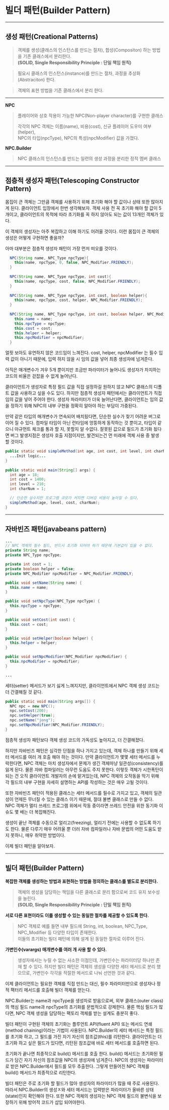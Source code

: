 # 빌더 패턴(Builder Pattern)

------------------

## **생성 패턴(Creational Patterns)**
> 객체를 생성(클래스의 인스턴스를 만드는 절차), 합성(Compositon) 하는 방법을 기존 클래스에서 분리한다.  
>  **(SOLID, Single Responsibility Principle : 단일 책임 원칙)**

> 필요시 클래스의 인스턴스(instance)를 만드는 절차, 과정을 추상화(Abstraciton) 한다.

> 객체의 표현 방법을 기존 클래스에서 분리 한다.

----------------------

**NPC**
> 플레이어와 상호 작용이 가능한 NPC(Non-player character)를 구현한 클래스  
> 
> 각각의 NPC 객체는 이름(name), 비용(cost), 신규 플레이어 도우미 여부(helper),  
> NPC의 타입(npcType), NPC의 특성(npcModifier) 값을 가졌다.

**NPC.Builder**
> NPC 클래스의 인스턴스를 만드는 일련의 생성 과정을 분리한 정적 멤버 클래스

------------------------

## **점층적 생성자 패턴(Telescoping Constructor Pattern)**

몸집이 큰 객체는 그만큼 객체를 사용하기 위해 초기화 해야 할 값이나 상태 또한 많아지게 된다.
클라이언트 입장에서 한번 생각해보자. 객체 사용 전 꼭 초기화 해야 할 값이 5개이고, 클라이언트의 목적에 따라 초기화를 꼭 하지 않아도 되는 값이 13개인 객체가 있다.  

이 객체의 생성자는 아주 복잡하고 이해 하기도 어려울 것이다. 이런 몸집이 큰 객체의 생성은 어떻게 구현하면 좋을까?

아마 대부분은 점층적 생성자 패턴이 가장 먼저 떠오를 것이다.

```Java
  NPC(String name, NPC_Type npcType){
    this(name, npcType, 0, false, NPC_Modifier.FRIENDLY);
  }
  
  NPC(String name, NPC_Type npcType, int cost){
    this(name, npcType, cost, false, NPC_Modifier.FRIENDLY);
  }
  
  NPC(String name, NPC_Type npcType, int cost, boolean helper){
    this(name, npcType, cost, helper, NPC_Modifier.FRIENDLY);
  }
  
  NPC(String name, NPC_Type npcType, int cost, boolean helper, NPC_Modifier npcModifier){
    this.name = name;
    this.npcType = npcType;
    this.cost = cost;
    this.helper = helper;
    this.npcModifier = npcModifier;
  }
```

얼핏 보아도 유연하지 않은 코드임이 느껴진다. cost, helper, npcModifier 는 필수 입력 값이 아니기 때문에, 입력 하지 않을 시 임의 값을 넣어 최종 생성자에 넘겨준다.  

아직은 매개변수가 겨우 5개 뿐이지만 조금만 파라미터가 늘어나도 생성자가 차지하는 코드의 비율은 걷잡을 수 없게 늘어난다.

클라이언트가 생성자로 특정 필드 값을 직접 설정하길 원하지 않고 NPC 클래스의 디폴트 값을 사용하고 싶을 수도 있다. 하지만 점층적 생성자 패턴에서는 클라이언트가 직접 임의 값을 넣어 주어야 한다. 생성자 파라미터가 더욱 늘어난다면, 클라이언트는 임의 값을 정하기 위해 NPC의 내부 구현을 정확히 알아야 하는 부담이 가중된다.

만약 같은 타입의 매개변수가 연속되어 배치됬다면, 단순한 실수가 찾기 어려운 버그로 이어 질 수 있다. 컴파일 타임이 아닌 런타임에 엉뚱하게 동작하는 것 뿐이고, 타입이 같으니 아규먼트 체크를 통과 할 지, 못할지 알 수없다. 잘못된 값으로 필드가 초기화 됬다면 버그 발생지점은 생성자 호출 지점이지만, 발견되는건 먼 미래에 객체 사용 중 발생 할 것이다.

```Java
public static void simpleMethod(int age, int cost, int level, int charNum) {
  ...Init logic...    
}
  
public static void main(String[] args) {
  int age = 18;
  int cost = 1400;
  int level = 210;
  int charNum = 1;

  // 단순한 실수지만 프로그램 규모가 커지면 디버깅 비용이 높아질 수 있다.
  simpleMethod(age, level, cost, charNum);
}
```
-----------------------
## **자바빈즈 패턴(javabeans pattern)**

```Java
...
// NPC 객체의 필수 필드, 반드시 초기화 되어야 하기 때문에 기본값이 있을 수 없다. 
private String name;
private NPC_Type npcType;

private int cost = 1;
private boolean helper = false;
private NPC_Modifier npcModifier = NPC_Modifier.FRIENDLY;

public void setName(String name) {
  this.name = name;
}

public void setNpcType(NPC_Type npcType) {
  this.npcType = npcType;
}

public void setCost(int cost) {
  this.cost = cost;
}

public void setHelper(boolean helper) {
  this.helper = helper;
}

public void setNpcModifier(NPC_Modifier npcModifier) {
  this.npcModifier = npcModifier;
}

...
```

세터(setter) 메서드가 보기 싫게 느껴지지만, 클라이언트에서 NPC 객체 생성 코드는 더 간결해질 것 같다.

```Java
public static void main(String args[]) {
  NPC npc = new NPC();
  npc.setCost(200);
  npc.setHelper(true);
  npc.setName("jong");
  npc.setNpcModifier(NPC_Modifier.FRIENDLY);
}
```

점층적 생성자 패턴보다 객체 생성 코드의 가독성도 높아지고, 더 간결해졌다.

하지만 자바빈즈 패턴은 심각한 단점을 하나 가지고 있는데, 객체 하나를 만들기 위해 세터 메서드를 여러 개 호출 해야 하는 것이다. 만약 클라이언트가 몇몇 세터 메서드를 누락한다면, NPC 객체는 마치 생성자에서 문제가 생긴 객체마냥 일관성(consistency)를 잃게 된다. 물론 자바 컴파일러는 아무런 도움도 주지 못한다. 이렇듯 객체가 시한폭탄이 되는 건 오직 클라이언트 개발자의 손에 맡겨있는데, NPC 객체의 오작동을 막기 위해 각 필드의 내부 구현을 자세히 설명하는 API를 작성하는 것은 매우 고될 것이다.

또한 자바빈즈 패턴이 적용된 클래스는 세터 메서드를 필수로 가지고 있고, 객체의 일관성이 언제든 무너질 수 있는 클래스 이기 때문에, 절대 불변 클래스로 만들 수 없다. NPC 객체가 멀티 쓰레드 프로그램 위에서 작동 중이라면 쓰레드 안전을 위한 동기화 이슈도 몇 배는 더 복잡해진다.

생성이 끝난 객체를 수동으로 얼리고(freezing), 얼리기 전에는 사용할 수 없도록 하기도 한다.
물론 다루기 매우 어려울 뿐 더러 자바 컴파일러나 자바 문법의 어떤 도움도 받지 못하니, 매우 취약한 방법이다.

이제 빌더 패턴을 알아보자.

-------------------------
## 빌더 패턴(Builder Pattern)

**복잡한 객체를 생성하는 방법과 표현하는 방법을 정의하는 클래스를 별도로 분리한다.**  
> 객체의 생성을 담당하는 책임을 다른 클래스로 분리 함으로써 코드 유지 보수성을 늘린다.  
> **(SOLID, Single Responsibility Principle : 단일 책임 원칙)**

**서로 다른 표현이라도 이를 생성할 수 있는 동일한 절차를 제공할 수 있도록 한다.**
> NPC 객체로 예를 들면 내부 필드에 String, int, boolean, NPC_Type, NPC_Modifier 등 다양한 타입이 존재한다.  
> 이들의 초기화는 빌더 패턴에 의해 설계 된 동일한 절차로 이루어 진다. 

**가변인수(varargs) 매개변수를 여러 개 사용 할 수 있다.**
> 생성자에서는 누릴 수 없는 사소한 이점인데, 가변인수는 파라미터당 하나만 존재 할 수 있다. 하지만 빌더 패턴은 객체의 생성을 다양한 세터 메서드로 분리 했으므로, 가변인수 각각을 적절한 메서드로 나눠 선언한 것과 같다.

이제 클라이언트는 필요한 객체를 직접 만드는 대신, 필수 파라미터만으로 생성자나 정적 팩터리 메서드를 호출해 빌더 객체를 얻는다.

NPC.Builder는 name과 npcType을 생성자로 받음으로써, 외부 클래스(outer class)의 핵심 필드 name과 npcType의 초기화를 문법적으로 강제한다. 물론 핵심 필드가 많다면, NPC 객체 생성을 담당하는 팩토리 객체를 받는 설계도 충분히 좋다.

빌더 패턴이 구현된 객체의 초기화는 플루언트 API(fluent API) 또는 메서드 연쇄(method chaining)이라는 기법이 사용된다. NPC.Builder의 세터 메서드는 특정 필드를 초기화 하고, 그 필드를 가진 자기 자신의 참조값(this)를 리턴한다. 클라이언트는 더 초기화 하고 싶은 필드가 있다면, 리턴된 참조값에 바로 세터 메서드를 호출하면 된다. 

초기화가 끝나면 최종적으로 build() 메서드를 호출 한다. build() 메서드는 초기화된 필드가 담긴 자기 자신의 참조값을 NPC의 생성자에 넘겨준다. NPC의 생성자는 파라미터로 받은 NPC.Builder에서 필드를 모두 추출한다. 그렇게 만들어진 NPC 객체를 build() 메서드가 최종적으로 리턴한다.

빌더 패턴은 주로 초기화 할 필드가 많아 생성자의 파라미터가 많을 때 주로 사용된다. 따라서 NPC.Builder의 생성ㅈ와 세터 메서드는 입력받은 파라미터가 올바른 상태(state)인지 확인해야 한다.
또한 NPC 객체의 생성자는 NPC 객체 필드의 불변식을 보장하기 위해 방어적 코드가 삽입 되어야한다.






